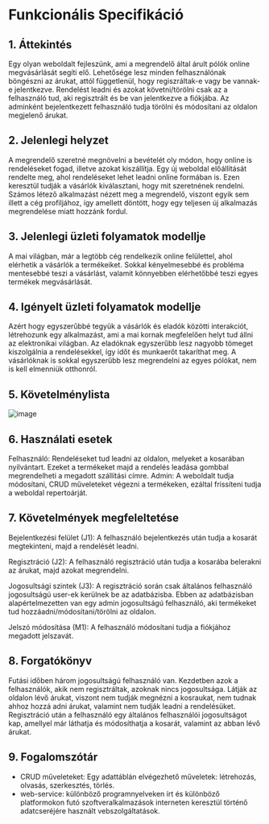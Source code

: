 # Funkcionális Specifikáció

## 1. Áttekintés
Egy olyan weboldalt fejleszünk, ami a megrendelő által árult pólók online megvásárlását segíti elő. Lehetősége lesz minden felhasználónak böngészni az árukat, attól függetlenül, hogy regiszráltak-e vagy be vannak-e jelentkezve. Rendelést leadni és azokat követni/törölni csak az a felhasználó tud, aki regisztrált és be van jelentkezve a fiókjába. Az adminként bejelentkezett felhasználó tudja törölni és módosítani az oldalon megjelenő árukat.


## 2. Jelenlegi helyzet
A megrendelő szeretné megnövelni a bevételét oly módon, hogy online is rendeléseket fogad, illetve azokat kiszállítja. Egy új weboldal előállítását rendelte meg, ahol rendeléseket lehet leadni online formában is.  Ezen keresztül tudják a vásárlók kiválasztani, hogy mit szeretnének rendelni. Számos létező alkalmazást nézett meg a megrendelő, viszont egyik sem illett a cég profiljához, így amellett döntött, hogy egy teljesen új alkalmazás megrendelése miatt hozzánk fordul.

## 3. Jelenlegi üzleti folyamatok modellje
A mai világban, már a legtöbb cég rendelkezik online felülettel, ahol elérhetik a vásárlók a termékeiket. Sokkal kényelmesebbé és probléma mentesebbé teszi a vásárlást, valamit könnyebben elérhetőbbé teszi egyes termékek megvásárlását.


## 4. Igényelt üzleti folyamatok modellje
Azért hogy egyszerűbbé tegyük a vásárlók és eladók közötti interakciót, létrehozunk egy alkalmazást, ami a mai kornak megfelelően helyt tud állni az elektronikai világban. Az eladóknak egyszerűbb lesz nagyobb tömeget kiszolgálnia a rendelésekkel, így időt és munkaerőt takaríthat meg. A vásárlóknak is sokkal egyszerűbb lesz megrendelni az egyes pólókat, nem is kell elmenniük otthonról.

## 5. Követelménylista
![image](https://user-images.githubusercontent.com/78543866/199756871-f0e8c41b-62d2-4484-974b-449ba66eb784.png)


## 6. Használati esetek
Felhasználó: Rendeléseket tud leadni az oldalon, melyeket a kosarában nyilvántart. Ezeket a termékeket majd a rendelés leadása gombbal megrendelheti a megadott szállítási címre.
Admin: A weboldalt tudja módosítani, CRUD műveleteket végezni a termékeken, ezáltal frissíteni tudja a weboldal repertoárját.

## 7. Követelmények megfeleltetése
Bejelentkezési felület (J1): A felhasználó bejelentkezés után tudja a kosarát megtekinteni, majd a rendelését leadni.

Regisztráció (J2): A felhasználó regisztráció után tudja a kosarába belerakni az árukat, majd azokat megrendelni.

Jogosultsági szintek (J3): A regisztráció során csak általános felhasználó jogosultságú user-ek kerülnek be az adatbázisba. Ebben az adatbázisban alapértelmezetten van egy admin jogosultságú felhasználó, aki termékeket tud hozzáadni/módosítani/törölni az oldalon.

Jelszó módosítása (M1): A felhasználó módosítani tudja a fiókjához megadott jelszavát.

## 8. Forgatókönyv
Futási időben három jogosultságú felhasználó van. Kezdetben azok a felhasználók, akik nem regisztráltak, azoknak nincs jogosultsága. Látják az oldalon lévő árukat, viszont nem tudják megnézni a kosraukat, nem tudnak ahhoz hozzá adni árukat, valamint nem tudják leadni a rendelésüket. Regisztráció után a felhasználó egy általános felhasználói jogosultságot kap, amellyel már láthatja és módosíthatja a kosarát, valamint az abban lévő árukat.

## 9. Fogalomszótár
- CRUD műveleteket: Egy adattáblán elvégezhető műveletek: létrehozás, olvasás, szerkesztés, törlés.
- web-service: különböző programnyelveken írt és különböző platformokon futó szoftveralkalmazások interneten keresztül történő adatcseréjére használt vebszolgáltatások.
